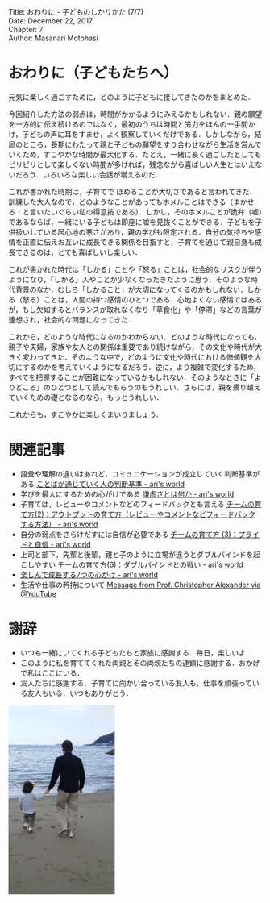 Title: おわりに - 子どものしかりかた (7/7)  
Date: December 22, 2017  
Chapter: 7  
Author: Masanari Motohasi  


# おわりに（子どもたちへ）
元気に楽しく過ごすために，どのように子どもに接してきたのかをまとめた．

今回紹介した方法の弱点は，時間がかかるようにみえるかもしれない．親の願望を一方的に伝え続けるのではなく，最初のうちは時間と労力をほんの一手間かけ，子どもの声に耳をすませ，よく観察していくだけである．しかしながら，結局のところ，長期にわたって親と子どもの願望をすり合わせながら生活を営んでいくため，すこやかな時間が最大化する．たとえ，一緒に長く過ごしたとしてもピリピリとして楽しくない時間が多ければ，残念ながら喜ばしい人生とはいえないだろう．いろいろな楽しい会話が増えるのだ．

これが書かれた時期は，子育てで ほめることが大切さであると言われてきた．訓練した大人なので，どのようなことがあってもホメルことはできる（まかせろ！と言いたいぐらい私の得意技である）．しかし，そのホメルことが詭弁（嘘）であるならば，一緒にいる子どもは即座に嘘を見抜くことができる．子どもを子供扱いしている居心地の悪さがあり，親の学びも限定される．自分の気持ちや感情を正直に伝えお互いに成長できる関係を目指すと，子育てを通じて親自身も成長できるのは，とても喜ばしいし楽しい．

これが書かれた時代は「しかる」ことや「怒る」ことは，社会的なリスクが伴うようになり，「しかる」人やことが少なくなったきたように思う．そのような時代背景のなか，むしろ「しかること」が大切になってくるのかもしれない．しかる（怒る）ことは，人間の持つ感情のひとつである．心地よくない感情ではあるが，もし欠如するとバランスが取れなくなり「草食化」や「停滞」などの言葉が連想され，社会的な問題になってきた．

これから，どのような時代になるのかわからない．どのような時代になっても，親子や夫婦，家族や友人との関係は重要であり続けながら，その文化や時代が大きく変わってきた．そのような中で，どのように文化や時代における価値観を大切にするのかを考えていくようになるだろう．逆に，より複雑で変化するため，すべてを把握することが困難になっているかもしれない．そのようなときに「よりどころ」のひとつとして読んでもらうのもうれしい．さらには，親を乗り越えていくための礎となるのなら，もっとうれしい．

これからも，すこやかに楽しくまいりましょう．


# 関連記事
- 語彙や理解の違いはあれど，コミュニケーションが成立していく判断基準がある [ことばが通じていく人の判断基準 - ari's world](http://motohasi.hatenablog.com/entry/2017/01/07/001828)
- 学びを最大にするための心がけである [謙虚さとは何か - ari's world](http://motohasi.hatenablog.com/entry/2014/03/09/045233)
- 子育ては，レビューやコメントなどのフィードバックとも言える [チームの育て方(2)：アウトプットの育て方（レビューやコメントなどフィードバックする方法） - ari's world](http://motohasi.hatenablog.com/entry/2014/06/05/090006)
- 自分の弱点をさらけだすには自信が必要である [チームの育て方 (3)：プライドと自信 - ari's world](http://motohasi.hatenablog.com/entry/2014/06/06/020242)
- 上司と部下，先輩と後輩，親と子のように立場が違うとダブルバインドを起こしやすい [チームの育て方(6)：ダブルバインドとの戦い - ari's world](http://motohasi.hatenablog.com/entry/2014/09/12/100611)
- [楽しんで成長する7つの心がけ - ari's world](http://motohasi.hatenablog.com/entry/2014/02/11/045934)
- 生活や仕事の矜持について [Message from Prof. Christopher Alexander via @YouTube](https://youtu.be/jpXNlOxupmM)



# 謝辞

- いつも一緒にいてくれる子どもたちと家族に感謝する．毎日，楽しいよ．
- このように私を育ててくれた両親とその両親たちの連鎖に感謝する．おかげで私はここにいる．
- 友人たちに感謝する．子育てに向かい合っている友人も，仕事を頑張っている友人もいる．いつもありがとう．

![20110326145438.jpg](20110326145438.jpg)
<!-- [f:id:masanari:20110326145438j:plain] -->
